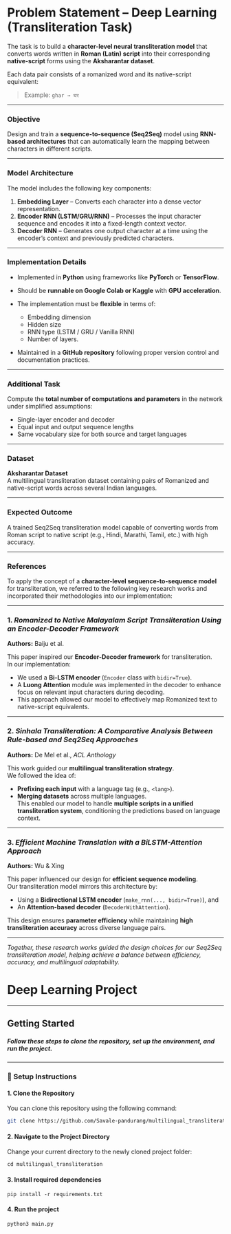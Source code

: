 # Problem Statement – Deep Learning (Transliteration Task)

The task is to build a **character-level neural transliteration model** that converts words written in **Roman (Latin) script** into their corresponding **native-script** forms using the **Aksharantar dataset**.  

Each data pair consists of a romanized word and its native-script equivalent:  
> Example: `ghar → घर`

---

###  Objective
Design and train a **sequence-to-sequence (Seq2Seq)** model using **RNN-based architectures** that can automatically learn the mapping between characters in different scripts.

---

###  Model Architecture

The model includes the following key components:

1. **Embedding Layer** – Converts each character into a dense vector representation.  
2. **Encoder RNN (LSTM/GRU/RNN)** – Processes the input character sequence and encodes it into a fixed-length context vector.  
3. **Decoder RNN** – Generates one output character at a time using the encoder’s context and previously predicted characters.

---

###  Implementation Details

- Implemented in **Python** using frameworks like **PyTorch** or **TensorFlow**.  
- Should be **runnable on Google Colab or Kaggle** with **GPU acceleration**.  
- The implementation must be **flexible** in terms of:
  - Embedding dimension  
  - Hidden size  
  - RNN type (LSTM / GRU / Vanilla RNN)  
  - Number of layers.

- Maintained in a **GitHub repository** following proper version control and documentation practices.

---

###  Additional Task

Compute the **total number of computations and parameters** in the network under simplified assumptions:
- Single-layer encoder and decoder  
- Equal input and output sequence lengths  
- Same vocabulary size for both source and target languages  

---

###  Dataset
**Aksharantar Dataset**  
A multilingual transliteration dataset containing pairs of Romanized and native-script words across several Indian languages.

---

###  Expected Outcome
A trained Seq2Seq transliteration model capable of converting words from Roman script to native script (e.g., Hindi, Marathi, Tamil, etc.) with high accuracy.


---

###  References

To apply the concept of a **character-level sequence-to-sequence model** for transliteration, we referred to the following key research works and incorporated their methodologies into our implementation:

---

###  1. *Romanized to Native Malayalam Script Transliteration Using an Encoder-Decoder Framework*  
**Authors:** Baiju et al.  

This paper inspired our **Encoder-Decoder framework** for transliteration.  
In our implementation:  
- We used a **Bi-LSTM encoder** (`Encoder` class with `bidir=True`).  
- A **Luong Attention** module was implemented in the decoder to enhance focus on relevant input characters during decoding.  
- This approach allowed our model to effectively map Romanized text to native-script equivalents.

---

###  2. *Sinhala Transliteration: A Comparative Analysis Between Rule-based and Seq2Seq Approaches*  
**Authors:** De Mel et al., *ACL Anthology*  

This work guided our **multilingual transliteration strategy**.  
We followed the idea of:
- **Prefixing each input** with a language tag (e.g., `<lang>`).  
- **Merging datasets** across multiple languages.  
This enabled our model to handle **multiple scripts in a unified transliteration system**, conditioning the predictions based on language context.

---

###  3. *Efficient Machine Translation with a BiLSTM-Attention Approach*  
**Authors:** Wu & Xing  

This paper influenced our design for **efficient sequence modeling**.  
Our transliteration model mirrors this architecture by:
- Using a **Bidirectional LSTM encoder** (`make_rnn(..., bidir=True)`), and  
- An **Attention-based decoder** (`DecoderWithAttention`).  

This design ensures **parameter efficiency** while maintaining **high transliteration accuracy** across diverse language pairs.

---

*Together, these research works guided the design choices for our Seq2Seq transliteration model, helping achieve a balance between efficiency, accuracy, and multilingual adaptability.*

# Deep Learning Project

---

##  Getting Started

##### Follow these steps to clone the repository, set up the environment, and run the project.

---

### 🚀 Setup Instructions

#### 1. Clone the Repository
You can clone this repository using the following command:

```bash
git clone https://github.com/Savale-pandurang/multilingual_transliteration.git
```
#### 2. Navigate to the Project Directory

Change your current directory to the newly cloned project folder:
```
cd multilingual_transliteration
```
#### 3. Install required dependencies
```
pip install -r requirements.txt
```
#### 4. Run the project
```
python3 main.py
```
